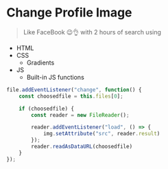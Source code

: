 # Change Profile Image 
> Like FaceBook 😉👌 with 2 hours of search using
- HTML
- CSS
    - Gradients
- JS
    - Built-in JS functions

```javascript
file.addEventListener("change", function() {
    const choosedfile = this.files[0];

    if (choosedfile) {
        const reader = new FileReader();

        reader.addEventListener("load", () => {
            img.setAttribute("src", reader.result)
        });
        reader.readAsDataURL(choosedfile)
    }
});
```
 
